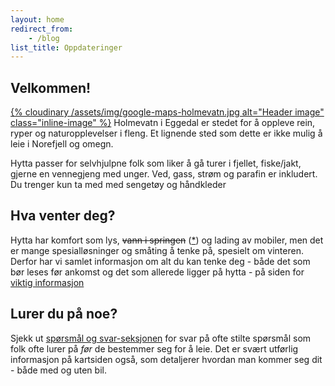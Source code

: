 ```yaml
---
layout: home
redirect_from:
    - /blog
list_title: Oppdateringer
---
```

<div class="u-only-display@mobile">
    <div id="toc-insert"></div>
</div>

## Velkommen!
[{% cloudinary /assets/img/google-maps-holmevatn.jpg alt="Header image" class="inline-image" %}](/map.html)
Holmevatn i Eggedal er stedet for å oppleve rein, ryper og naturopplevelser i fleng. Et lignende sted som dette er ikke mulig å leie i Norefjell og omegn.

Hytta passer for selvhjulpne folk som liker å gå turer i fjellet, fiske/jakt, gjerne en vennegjeng med unger. Ved, gass, strøm og parafin er inkludert. Du trenger kun ta med med sengetøy og håndkleder

## Hva venter deg?
Hytta har komfort som lys, <strike>vann i springen</strike> ([*](/2019/07/09/rorlegger.html)) og lading av mobiler, men det er mange spesialløsninger
og småting å tenke på, spesielt om vinteren. Derfor har vi samlet informasjon om alt du kan tenke deg - både det som bør leses før ankomst og det som allerede ligger på hytta - på siden for [viktig informasjon](/important.html)

## Lurer du på noe?
Sjekk ut [spørsmål og svar-seksjonen](/faq.html) for svar på ofte stilte spørsmål som folk ofte lurer på _før_ de bestemmer seg for å leie. Det er svært utførlig informasjon på kartsiden også, som detaljerer hvordan man kommer seg dit - både med og uten bil.
